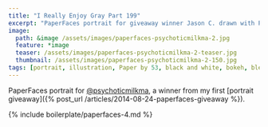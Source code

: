 ```yaml
---
title: "I Really Enjoy Gray Part 199"
excerpt: "PaperFaces portrait for giveaway winner Jason C. drawn with Paper by 53 on an iPad."
image: 
  path: &image /assets/images/paperfaces-psychoticmilkma-2.jpg 
  feature: *image
  teaser: /assets/images/paperfaces-psychoticmilkma-2-teaser.jpg
  thumbnail: /assets/images/paperfaces-psychoticmilkma-2-150.jpg
tags: [portrait, illustration, Paper by 53, black and white, bokeh, blend]
---
```


PaperFaces portrait for [@psychoticmilkma](https://twitter.com/psychoticmilkma), a winner from my first [portrait giveaway]({% post_url /articles/2014-08-24-paperfaces-giveaway %}).

{% include boilerplate/paperfaces-4.md %}
